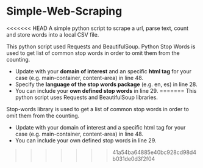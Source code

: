 # Simple-Web-Scraping

<<<<<<< HEAD
A simple python script to scrape a url, parse text, count and store words into a local CSV file.

This python script used Requests and BeautifulSoup.
Python Stop Words is used to get list of common stop words in order to omit them from the counting.

- Update with your **domain of interest** and an specific **html tag** for your case (e.g. main-container, content-area) in line 48.
- Specify the **language of the stop words package** (e.g. en, es) in line 28.
- You can include your **own defined stop words** in line 29.
=======
This python script uses Requests and BeautifulSoup libraries.

Stop-words library is used to get a list of common stop words in order to omit them from the counting.

- Update with your domain of interest and a specific html tag for your case (e.g. main-container, content-area) in line 48.
- You can include your own defined stop words in line 29.
>>>>>>> 41a54ba64885e40bc928cd98d4b031de0d3f2f04
